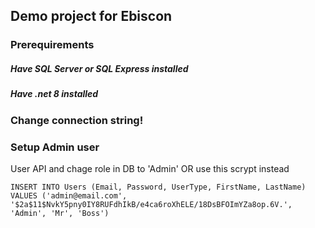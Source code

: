 
## Demo project for Ebiscon

### Prerequirements

##### Have SQL Server or SQL Express installed
##### Have .net 8 installed

### Change connection string!

### Setup Admin user

User API and chage role in DB to 'Admin' OR use this scrypt instead

`INSERT INTO Users (Email, Password, UserType, FirstName, LastName)
  VALUES ('admin@email.com', '$2a$11$NvkY5pny0IY8RUFdhIkB/e4ca6roXhELE/18DsBFOImYZa8op.6V.', 'Admin', 'Mr', 'Boss')`

